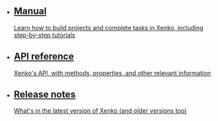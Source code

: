 <style>
	.sideaffix, style+h1{
		display: none;
	}
</style>

# Xenko documentation
<ul class="documentation_list col-md-6 col-sm-10">
	<li>
		<a href="manual/index.html">
			<h2>
				Manual
			</h2>
			<div class="xi_arrowLink"></div>
			<p>
				Learn how to build projects and complete tasks in Xenko, including step-by-step tutorials
			</p>
		</a>
	</li>
	<li>
		<a href="api/SiliconStudio.Xenko.Engine.yml">
			<h2>
				API reference
			</h2>
			<div class="xi_arrowLink"></div>
			<p>
				Xenko's API, with methods, properties, and other relevant information
			</p>
		</a>
	</li>
	<li>
		<a href="ReleaseNotes/index.html">
			<h2>
				Release notes
			</h2>
			<div class="xi_arrowLink"></div>
			<p>
				What's in the latest version of Xenko (and older versions too)
			</p>
		</a>
	</li>
</ul>